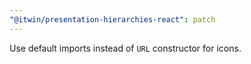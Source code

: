 ```yaml
---
"@itwin/presentation-hierarchies-react": patch
---
```


Use default imports instead of `URL` constructor for icons.
